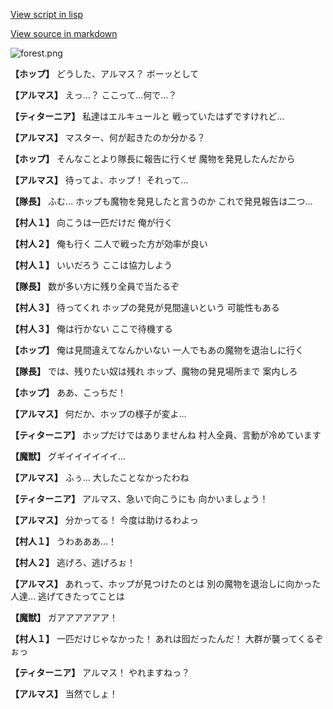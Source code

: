 [View script in lisp](../scripts/110150421.txt)

[View source in markdown](110150421.md)

![forest.png](../images/backgrounds/forest.png)

**【ホップ】**
どうした、アルマス？
ボーッとして

**【アルマス】**
えっ…？
ここって…何で…？

**【ティターニア】**
私達はエルキュールと
戦っていたはずですけれど…

**【アルマス】**
マスター、何が起きたのか分かる？

**【ホップ】**
そんなことより隊長に報告に行くぜ
魔物を発見したんだから

**【アルマス】**
待ってよ、ホップ！
それって…

**【隊長】**
ふむ…
ホップも魔物を発見したと言うのか
これで発見報告は二つ…

**【村人１】**
向こうは一匹だけだ
俺が行く

**【村人２】**
俺も行く
二人で戦った方が効率が良い

**【村人１】**
いいだろう
ここは協力しよう

**【隊長】**
数が多い方に残り全員で当たるぞ

**【村人３】**
待ってくれ
ホップの発見が見間違いという
可能性もある

**【村人３】**
俺は行かない
ここで待機する

**【ホップ】**
俺は見間違えてなんかいない
一人でもあの魔物を退治しに行く

**【隊長】**
では、残りたい奴は残れ
ホップ、魔物の発見場所まで
案内しろ

**【ホップ】**
ああ、こっちだ！

**【アルマス】**
何だか、ホップの様子が変よ…

**【ティターニア】**
ホップだけではありませんね
村人全員、言動が冷めています

**【魔獣】**
グギイイイイイイ…

**【アルマス】**
ふぅ…
大したことなかったわね

**【ティターニア】**
アルマス、急いで向こうにも
向かいましょう！

**【アルマス】**
分かってる！
今度は助けるわよっ

**【村人１】**
うわあああ…！

**【村人２】**
逃げろ、逃げろぉ！

**【アルマス】**
あれって、ホップが見つけたのとは
別の魔物を退治しに向かった人達…
逃げてきたってことは

**【魔獣】**
ガアアアアアア！

**【村人１】**
一匹だけじゃなかった！
あれは囮だったんだ！
大群が襲ってくるぞぉっ

**【ティターニア】**
アルマス！
やれますねっ？

**【アルマス】**
当然でしょ！